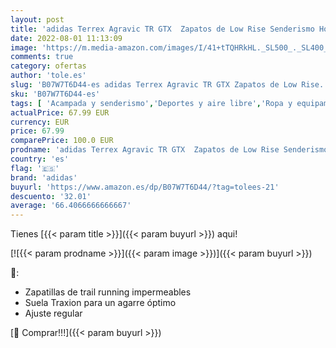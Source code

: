 ```yaml
---
layout: post
title: 'adidas Terrex Agravic TR GTX  Zapatos de Low Rise Senderismo Hombre  Negro  Cblack/Grefou/Solred 000   42 EU'
date: 2022-08-01 11:13:09
image: 'https://m.media-amazon.com/images/I/41+tTQHRkHL._SL500_._SL400_.jpg'
comments: true
category: ofertas
author: 'tole.es'
slug: 'B07W7T6D44-es adidas Terrex Agravic TR GTX Zapatos de Low Rise...'
sku: 'B07W7T6D44-es'
tags: [ 'Acampada y senderismo','Deportes y aire libre','Ropa y equipamiento para ocio al aire libre','adidas','zapatos','🇪🇸', ]
actualPrice: 67.99 EUR
currency: EUR
price: 67.99
comparePrice: 100.0 EUR
prodname: 'adidas Terrex Agravic TR GTX  Zapatos de Low Rise Senderismo Hombre  Negro  Cblack/Grefou/Solred 000   42 EU'
country: 'es'
flag: '🇪🇸'
brand: 'adidas'
buyurl: 'https://www.amazon.es/dp/B07W7T6D44/?tag=tolees-21'
descuento: '32.01'
average: '66.4066666666667'
---
```


Tienes [{{< param title >}}]({{< param buyurl >}}) aqui!

[![{{< param prodname >}}]({{< param image >}})]({{< param buyurl >}})

🔎:

- Zapatillas de trail running impermeables
- Suela Traxion para un agarre óptimo
- Ajuste regular

[🛒 Comprar!!!]({{< param buyurl >}})
